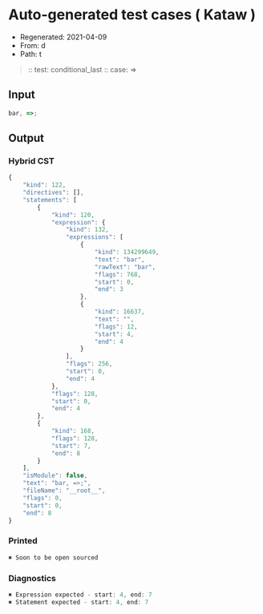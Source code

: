 # Auto-generated test cases ( Kataw )
- Regenerated: 2021-04-09
- From: d
- Path: t
> :: test: conditional_last
> :: case: =>
## Input

`````js
bar, =>;
`````

## Output

### Hybrid CST

```javascript
{
    "kind": 122,
    "directives": [],
    "statements": [
        {
            "kind": 120,
            "expression": {
                "kind": 132,
                "expressions": [
                    {
                        "kind": 134299649,
                        "text": "bar",
                        "rawText": "bar",
                        "flags": 768,
                        "start": 0,
                        "end": 3
                    },
                    {
                        "kind": 16637,
                        "text": "",
                        "flags": 12,
                        "start": 4,
                        "end": 4
                    }
                ],
                "flags": 256,
                "start": 0,
                "end": 4
            },
            "flags": 128,
            "start": 0,
            "end": 4
        },
        {
            "kind": 168,
            "flags": 128,
            "start": 7,
            "end": 8
        }
    ],
    "isModule": false,
    "text": "bar, =>;",
    "fileName": "__root__",
    "flags": 0,
    "start": 0,
    "end": 8
}
```

### Printed

```javascript
✖ Soon to be open sourced
```

### Diagnostics

```javascript
✖ Expression expected - start: 4, end: 7
✖ Statement expected - start: 4, end: 7

```

